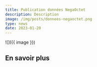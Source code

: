 ```yaml
---
title: Publication données NegaOctet
description: Description
image: /img/posts/donnees-negaoctet.png
type: news
date: 2023-01-20
---
```


![]({{ image }})



## En savoir plus

